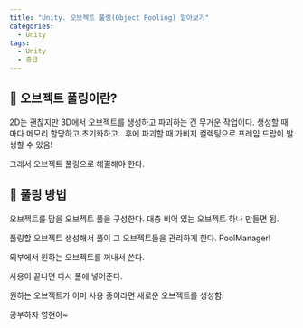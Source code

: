 ```yaml
---
title: "Unity. 오브젝트 풀링(Object Pooling) 알아보기"
categories:
  - Unity
tags:
  - Unity
  - 중급
---
```


## 🌟 오브젝트 풀링이란?

2D는 괜찮지만 3D에서 오브젝트를 생성하고 파괴하는 건 무거운 작업이다. 생성할 때마다 메모리 할당하고 초기화하고...후에 파괴할 때 가비지 컬렉팅으로 프레임 드랍이 발생할 수 있음!

그래서 오브젝트 풀링으로 해결해야 한다.



## 🌟 풀링 방법

오브젝트를 담을 오브젝트 풀을 구성한다. 대충 비어 있는 오브젝트 하나 만들면 됨.

풀링할 오브젝트 생성해서 풀이 그 오브젝트들을 관리하게 한다. PoolManager!

외부에서 원하는 오브젝트를 꺼내서 쓴다.

사용이 끝나면 다시 풀에 넣어준다.

원하는 오브젝트가 이미 사용 중이라면 새로운 오브젝트를 생성함.



공부하자 영현아~
